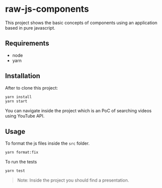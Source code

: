 # raw-js-components

This project shows the basic concepts of components using an application based in pure javascript.

## Requirements

- node
- yarn

## Installation

After to clone this project:

```bash
yarn install
yarn start
```

You can navigate inside the project which is an PoC of searching videos using YouTube API.

## Usage

To format the js files inside the `src` folder.

```bash
yarn format:fix
```

To run the tests

```bash
yarn test
```

> Note: Inside the project you should find a presentation.